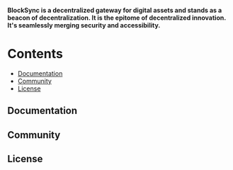 **BlockSync is a decentralized gateway for digital assets and stands as a beacon of decentralization. It is the epitome of decentralized innovation. It's seamlessly merging security and accessibility.**


# Contents
- [Documentation](#documentation)
- [Community](#community)
- [License](#license)


## Documentation

## Community

## License
